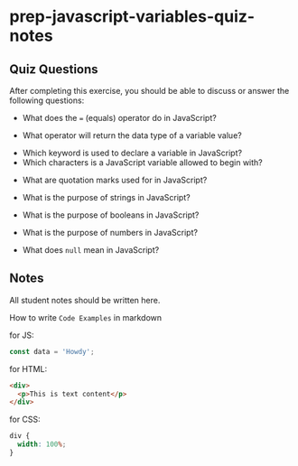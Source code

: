 # prep-javascript-variables-quiz-notes

## Quiz Questions

After completing this exercise, you should be able to discuss or answer the following questions:

- What does the `=` (equals) operator do in JavaScript?
<!-- it checks if only the variable matches not the type of data -->
- What operator will return the data type of a variable value?
<!-- the typeof will return the data tyoe -->
- Which keyword is used to declare a variable in JavaScript?
  <!-- var -->
  <!-- let -->
  <!-- const -->
- Which characters is a JavaScript variable allowed to begin with?
<!-- underscore -->

- What are quotation marks used for in JavaScript?
<!-- used for strings -->
- What is the purpose of strings in JavaScript?
<!-- the purpose of string in js is so that people  can write out sentences or names and etc. -->
- What is the purpose of booleans in JavaScript?
<!-- the purpose of booleans in js are to check if something is true or false. -->
- What is the purpose of numbers in JavaScript?
<!-- used for, Operations, random numbers generation with Math object, timing, delays and more -->
- What does `null` mean in JavaScript?
<!-- null means nothing in js for example if a variable has a keyword null assigned to it that variable has a value of nothing. -->

## Notes

All student notes should be written here.

How to write `Code Examples` in markdown

for JS:

```javascript
const data = 'Howdy';
```

for HTML:

```html
<div>
  <p>This is text content</p>
</div>
```

for CSS:

```css
div {
  width: 100%;
}
```
